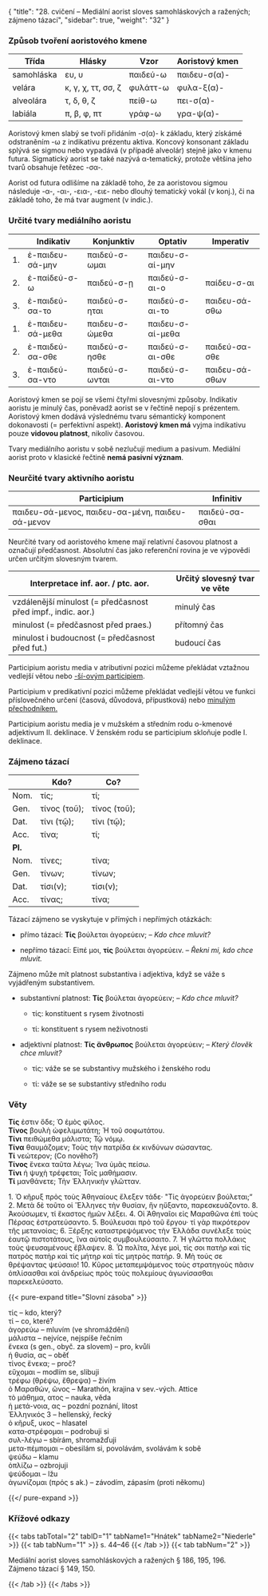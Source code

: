 {
"title": "28. cvičení – Mediální aorist sloves samohláskových a ražených; zájmeno tázací",
    "sidebar": true,
    "weight": "32"
}

### Způsob tvoření aoristového kmene

| Třída      | Hlásky             | Vzor     | Aoristový kmen |
| ---------- | ------------------ | -------- | -------------- |
| samohláska | ευ, υ              | παιδεύ-ω | παιδευ-σ(α)-   |
| velára     | κ, γ, χ, ττ, σσ, ζ | φυλάττ-ω | φυλα-ξ(α)-     |
| alveolára  | τ, δ, θ, ζ         | πείθ-ω   | πει-σ(α)-      |
| labiála    | π, β, φ, πτ        | γράφ-ω   | γρα-ψ(α)-      |

Aoristový kmen slabý se tvoří přidáním -σ(α)- k základu, který získámé odstraněním -ω z indikativu prézentu aktiva. Koncový konsonant základu splývá se sigmou nebo vypadává (v případě alveolár) stejně jako v kmenu futura. Sigmatický aorist se také nazývá α-tematický, protože většina jeho tvarů obsahuje řetězec -σα-.

Aorist od futura odlišíme na základě toho, že za aoristovou sigmou následuje -α-, -αι-, -εια-, -ειε- nebo dlouhý tematický vokál (v konj.), či na základě toho, že má tvar augment (v indic.).  

### Určité tvary mediálního aoristu

|     | Indikativ        | Konjunktiv     | Optativ          | Imperativ      |
| --- | ---------------- | -------------- | ---------------- | -------------- |
| 1.  | ἐ-παιδευ-σά-μην  | παιδεύ-σ-ωμαι  | παιδευ-σ-αί-μην  |                |
| 2.  | ἐ-παίδεύ-σ-ω     | παιδεύ-σ-ῃ     | παιδεύ-σ-αι-ο    | παίδευ-σ-αι    |
| 3.  | ἐ-παιδεύ-σα-το   | παιδεύ-σ-ηται  | παιδεύ-σ-αι-το   | παιδευ-σά-σθω  |
| 1.  | ἐ-παιδευ-σά-μεθα | παιδευ-σ-ώμεθα | παιδευ-σ-αί-μεθα |                |
| 2.  | ἐ-παιδεύ-σα-σθε  | παιδεύ-σ-ησθε  | παιδεύ-σ-αι-σθε  | παιδεύ-σα-σθε  |
| 3.  | ἐ-παιδεύ-σα-ντο  | παιδεύ-σ-ωνται | παιδεύ-σ-αι-ντο  | παιδευ-σά-σθων |

Aoristový kmen se pojí se všemi čtyřmi slovesnými způsoby. Indikativ aoristu je minulý čas, poněvadž aorist se v řečtině nepojí s prézentem. Aoristový kmen dodává výslednému tvaru sémantický komponent dokonavosti (= perfektivní aspekt). **Aoristový kmen má** vyjma indikativu pouze **vidovou platnost**, nikoliv časovou.

Tvary mediálního aoristu v sobě nezlučují medium a pasivum. Mediální aorist proto v klasické řečtině **nemá pasivní význam**.

### Neurčité tvary aktivního aoristu

| Participium                                      | Infinitiv      |
| ------------------------------------------------ | -------------- |
| παιδευ-σά-μενος, παιδευ-σα-μένη, παιδευ-σά-μενον | παιδεύ-σα-σθαι |

Neurčité tvary od aoristového kmene mají relativní časovou platnost a označují předčasnost. Absolutní čas jako referenční rovina je ve výpovědi určen určitým slovesným tvarem.

| Interpretace inf. aor. / ptc. aor.                           | Určitý slovesný tvar ve věte |
| ------------------------------------------------------------ | ---------------------------- |
| vzdálenější minulost (= předčasnost před impf., indic. aor.) | minulý čas                   |
| minulost (= předčasnost před praes.)                         | přítomný čas                 |
| minulost i budoucnost (= předčasnost před fut.)              | budoucí čas                  |

Participium aoristu media v atributivní pozici můžeme překládat vztažnou vedlejší větou nebo [-ší-ovým participiem](https://www.czechency.org/slovnik/PARTICIPIUM#-%C5%A1%C3%AD-ov%C3%A9%20participium%20verb%C3%A1ln%C3%AD). 

Participium v predikativní pozici můžeme překládat vedlejší větou ve funkci příslovečného určení (časová, důvodová, přípustková) nebo [minulým přechodníkem.](https://www.czechency.org/slovnik/P%C5%98ECHODN%C3%8DK#minul%C3%BD%20p%C5%99echodn%C3%ADk)

Participium aoristu media je v mužském a středním rodu ο-kmenové adjektivum ΙΙ. deklinace. V ženském rodu se participium skloňuje podle I. deklinace. 

### Zájmeno tázací

|         | Kdo?         | Co?          |
| ------- | ------------ | ------------ |
| Nom.    | τίς;         | τί;          |
| Gen.    | τίνος (τοῦ); | τίνος (τοῦ); |
| Dat.    | τίνι (τῷ);   | τίνι (τῷ);   |
| Acc.    | τίνα;        | τί;          |
| **Pl.** |              |              |
| Nom.    | τίνες;       | τίνα;        |
| Gen.    | τίνων;       | τίνων;       |
| Dat.    | τίσι(ν);     | τίσι(ν);     |
| Acc.    | τίνας;       | τίνα;        |

Tázací zájmeno se vyskytuje v přímých i nepřímých otázkách:

- přímo tázací: **Τίς** βούλεται ἀγορεύειν; – *Kdo chce mluvit?*

- nepřímo tázací: Εἰπέ μοι, **τίς** βούλεται ἀγορεύειν. – *Řekni mi, kdo chce mluvit.*

Zájmeno může mít platnost substantiva i adjektiva, když se váže s vyjádřeným substantivem.

- substantivní platnost: **Τίς** βούλεται ἀγορεύειν; – *Kdo chce mluvit?*
  
  - τίς: konstituent s rysem životnosti
  
  - τί: konstituent s rysem neživotnosti

- adjektivní platnost: **Τίς ἄνθρωπος** βούλεται ἀγορεύειν; – *Který člověk chce mluvit?*
  
  - τίς: váže se se substantivy mužského i ženského rodu
  
  - τί: váže se se substantivy středního rodu

### Věty

**Τίς** ἐστιν ὅδε; Ὁ ἐμὸς φίλος.  
**Τίνος** βουλὴ ὠφελιμωτάτη; Ἡ τοῦ σοφωτάτου.  
**Τίνι** πειθώμεθα μάλιστα; Τῷ νόμῳ.  
**Τίνα** θαυμάζομεν; Τοὺς τὴν πατρίδα ἐκ κινδύνων σώσαντας.   
**Τί** νεώτερον; (Co nověho?)  
**Τίνος** ἕνεκα ταῦτα λέγω; Ἵνα ὑμᾶς πείσω.  
**Τίνι** ἡ ψυχὴ τρέφεται; Τοῖς μαθήμασιν.  
**Τί** μανθάνετε; Τὴν Ἑλληνικὴν γλῶτταν.    

1\. Ὁ κῆρυξ πρὸς τοὺς Ἀθηναίους ἔλεξεν τάδε· "Τίς ἀγορεύειν βούλεται;“ 2. Μετὰ δὲ τοῦτο οἱ Ἕλληνες τὴν θυσίαν, ἣν ηὔξαντο, παρεσκευάζοντο. 8. Ἀκούσωμεν, τί ἕκαστος ἡμῶν λέξει. 4. Οἱ Ἀθηναῖοι
εἰς Μαραθῶνα ἐπὶ τοὺς Πέρσας ἐστρατεύσαντο. 5. Βούλευσαι πρὸ τοῦ
ἔργου· τί γὰρ πικρότερον τῆς μετανοίας; 6. Ξέρξης καταστρεψόμενος
τὴν Ἑλλάδα συνέλεξε τοὺς ἑαυτῷ πιστοτάτους, ἵνα αὐτοῖς συμβουλεύσαιτο. 7. Ἡ γλῶττα πολλάκις τοὺς ψευσαμένους ἔβλαψεν. 8. Ὦ πολῖτα, λέγε μοὶ, τίς σοι πατὴρ καὶ τίς πατρὸς πατὴρ καὶ τίς μήτηρ καὶ τίς μητρὸς πατήρ. 9. Μὴ τούς σε θρέψαντας ψεύσαιο! 10. Κῦρος μεταπεμψάμενος τοὺς στρατηγοὺς πᾶσιν ὁπλίσασθαι καὶ ἀνδρείως πρὸς τοὺς πολεμίους ἀγωνίσασθαι παρεκελεύσατο. 

{{< pure-expand title="Slovní zásoba" >}}      

τίς – kdo, který?   
τί – co, které?   
ἀγορεύω – mluvím (ve shromáždění)   
μάλιστα – nejvíce, nejspíše řečním  
ἕνεκα (s gen., obyč. za slovem) – pro, kvůli   
ἡ θυσία, ας – oběť  
τίνος ἕνεκα; – proč?   
εὔχομαι – modlím se, slibuji  
τρέφω (θρέψω, ἔθρεψα) – živím   
ὁ Μαραθών, ῶνος – Marathón, krajina v sev.-vých. Attice  
τὸ μάθημα, ατος – nauka, věda   
ἡ μετά-νοια, ας – pozdní poznání, lítost  
Ἑλληνικός 3 – hellenský, řecký   
ὁ κῆρυξ, υκος – hlasatel  
κατα-στρέφομαι – podrobuji si  
συλ-λέγω – sbírám, shromažďuji  
μετα-πέμπομαι – obesilám si, povolávám, svolávám k sobě  
ψεύδω – klamu  
ὁπλίζω – ozbrojuji  
ψεύδομαι – lžu   
ἀγωνίζομαι (πρός s ak.) – závodím, zápasím (proti někomu)  

{{</ pure-expand >}}

### Křížové odkazy

{{< tabs tabTotal="2" tabID="1" tabName1="Hnátek" tabName2="Niederle" >}}
{{< tab tabNum="1" >}}
s. 44–46
{{< /tab >}}
{{< tab tabNum="2" >}}

Mediální aorist sloves samohláskových a ražených § 186, 195, 196.  
Zájmeno tázací § 149, 150.

{{< /tab >}}
{{< /tabs >}}
